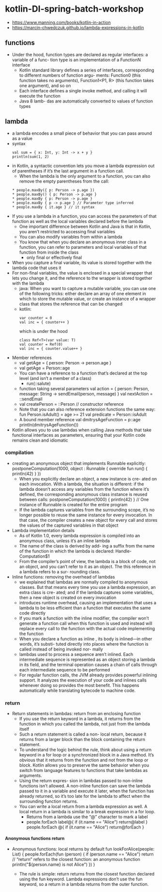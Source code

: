 # kotlin-DI-spring-batch-workshop

* https://www.manning.com/books/kotlin-in-action
* https://marcin-chwedczuk.github.io/lambda-expressions-in-kotlin

## functions
* Under the hood, function types are declared as regular interfaces: a variable of a func-
  tion type is an implementation of a FunctionN interface
  * Kotlin standard library
    defines a series of interfaces, corresponding to different numbers of function argu-
    ments: Function0<R> (this function takes no arguments), Function1<P1, R> (this
    function takes one argument), and so on
  * Each interface defines a single invoke
    method, and calling it will execute the function
  * Java 8 lamb-
    das are automatically converted to values of function types
    
## lambda
* a lambda encodes a small piece of behavior that you can pass around as a value
* syntax
    ```
    val sum = { x: Int, y: Int -> x + y }
    println(sum(1, 2)  
    ```
* in Kotlin, a syntactic convention lets you move a lambda expression out of parentheses if it’s 
the last argument in a function call.
   * When the lambda is the only argument to a function, you can also remove the empty
     parentheses from the call:
   ```
   * people.maxBy({ p: Person -> p.age })
   * people.maxBy() { p: Person -> p.age }
   * people.maxBy { p: Person -> p.age }
   * people.maxBy { p -> p.age } // Parameter type inferred
   * people.maxBy { it.age } // it syntax
  ```
* If you use a lambda in a function, you can access the parameters of that function as well as the local 
variables declared before the lambda
    * One important difference between Kotlin and Java is that in Kotlin, you aren’t restricted to accessing 
    final variables
    * You can also modify variables from within a lambda
    * You know that when you declare an anonymous inner class in a function, you can refer
      to parameters and local variables of that function from inside the class
        * only final or effectively final
* When you capture a final variable, its value is stored together with the lambda code that uses it
* For non-final variables, the value is enclosed in a special wrapper that lets you change it, and the 
reference to the wrapper is stored together with the lambda
  * java: When you want to capture a mutable variable, you can use one of the following tricks: either 
  declare an array of one element in which to store the mutable value, or create an instance of a wrapper 
  class that stores the reference that can be changed
  * kotlin:
    ```
    var counter = 0
    val inc = { counter++ }
    ```
    which is under the hood
    ```
    class Ref<T>(var value: T)
    val counter = Ref(0)
    val inc = { counter.value++ }    
    ```
* Member references
    * val getAge = { person: Person -> person.age }
    * val getAge = Person::age
    * You can have a reference to a function that’s declared at the top level (and isn’t a
      member of a class)
      * run(::salute)
    * function taking several parameters
        val action = { person: Person, message: String ->
        sendEmail(person, message)
        }
        val nextAction = ::sendEmail
    * val createPerson = ::Person // constructor reference
    * Note that you can also reference extension functions the same way:
      fun Person.isAdult() = age >= 21
      val predicate = Person::isAdult
    * A bound member reference
        val dmitrysAgeFunction = p::age
        println(dmitrysAgeFunction())
* Kotlin allows you to use lambdas when calling Java methods that take functional interfaces as 
parameters, ensuring that your Kotlin code remains clean and idiomatic

### compilation
* creating an anonymous object that implements Runnable explicitly:
  postponeComputation(1000, object : Runnable {
    override fun run() {
    println(42)
    }
  })
  * When you explicitly declare an object, a new instance is cre-
    ated on each invocation. With a lambda, the situation is different: if the lambda
    doesn’t access any variables from the function where it’s defined, the corresponding
    anonymous class instance is reused between calls:
    postponeComputation(1000) { println(42) } // One instance of Runnable is created for the entire program
  * If the lambda captures variables from the surrounding scope, it’s no longer possible to
    reuse the same instance for every invocation. In that case, the compiler creates a new
    object for every call and stores the values of the captured variables in that object
* Lambda implementation details
    * As of Kotlin 1.0, every lambda expression is compiled into an anonymous class,
      unless it’s an inline lambda
    * The name of the class is derived by add-
      ing a suffix from the name of the function in which the lambda is declared: Handle-
      Computation$1
    * From the compiler’s point of view, the lambda is a block of code, not an object, and
      you can’t refer to it as an object. The this reference in a lambda refers to a sur-
      rounding class.
* Inline functions: removing the overhead of lambdas
    * we explained that lambdas are normally compiled to anonymous
      classes. But that means every time you use a lambda expression, an extra class is cre-
      ated; and if the lambda captures some variables, then a new object is created on every
      invocation
    *  introduces runtime overhead, causing an implementation that uses a
      lambda to be less efficient than a function that executes the same code directly
    * If you mark a function with the inline
      modifier, the compiler won’t generate a function call when this function is used and
      instead will replace every call to the function with the actual code implementing the
      function
    * When you declare a function as inline , its body is inlined—in other words, it’s substi-
      tuted directly into places where the function is called instead of being invoked nor-
      mally
    * lambdas used to
      process a sequence aren’t inlined. Each intermediate sequence is represented as an
      object storing a lambda in its field, and the terminal operation causes a chain of calls
      through each intermediate sequence to be performed
    * For regular function calls, the JVM already provides powerful inlining support. It
      analyzes the execution of your code and inlines calls whenever doing so provides the
      most benefit. This happens automatically while translating bytecode to machine code.
### return
* Return statements in lambdas: return from an enclosing function
    * If you use the return keyword in a lambda, it returns from the function in which you called
      the lambda, not just from the lambda itself
    * Such a return statement is called a non-
      local return, because it returns from a larger block than the block containing the
      return statement.
    * To understand the logic behind the rule, think about using a return keyword in a
      for loop or a synchronized block in a Java method. It’s obvious that it returns from
      the function and not from the loop or block. Kotlin allows you to preserve the same
      behavior when you switch from language features to functions that take lambdas as
      arguments.
    * Using the return expres-
      sion in lambdas passed to non-inline functions isn’t allowed. A non-inline function
      can save the lambda passed to it in a variable and execute it later, when the function
      has already returned, so it’s too late for the lambda to affect when the surrounding
      function returns.
    * You can write a local return from a lambda expression as well. A local return in a
      lambda is similar to a break expression in a for loop.
      * Returns from a lambda use
        the “@” character to mark a label
      * people.forEach label@{
            if (it.name == "Alice") return@label
        }
        people.forEach @{
                    if (it.name == "Alice") return@forEach
                }
#### Anonymous functions return
* Anonymous functions: local returns by default
    fun lookForAlice(people: List<Person>) {
    people.forEach(fun (person) {
    if (person.name == "Alice") return // “return” refers to the closest function: an anonymous function
    println("${person.name} is not Alice")
    })
    }
    * The rule is simple: return returns
      from the closest function declared using the fun keyword. Lambda expressions don’t use the
      fun keyword, so a return in a lambda returns from the outer function.

